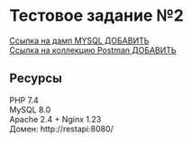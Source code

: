 # Тестовое задание №2
[Ссылка на дамп MYSQL ДОБАВИТЬ](/)<br>
[Ссылка на коллекцию Postman ДОБАВИТЬ](/)<br>
## Ресурсы
PHP 7.4 <br>
MySQL 8.0 <br>
Apache 2.4 + Nginx 1.23 <br>
Домен: http://restapi:8080/ <br>